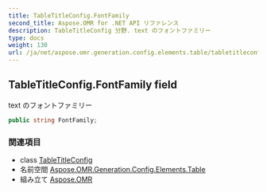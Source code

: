 ```yaml
---
title: TableTitleConfig.FontFamily
second_title: Aspose.OMR for .NET API リファレンス
description: TableTitleConfig 分野. text のフォントファミリー
type: docs
weight: 130
url: /ja/net/aspose.omr.generation.config.elements.table/tabletitleconfig/fontfamily/
---
```

## TableTitleConfig.FontFamily field

text のフォントファミリー

```csharp
public string FontFamily;
```

### 関連項目

* class [TableTitleConfig](../)
* 名前空間 [Aspose.OMR.Generation.Config.Elements.Table](../../tabletitleconfig/)
* 組み立て [Aspose.OMR](../../../)


